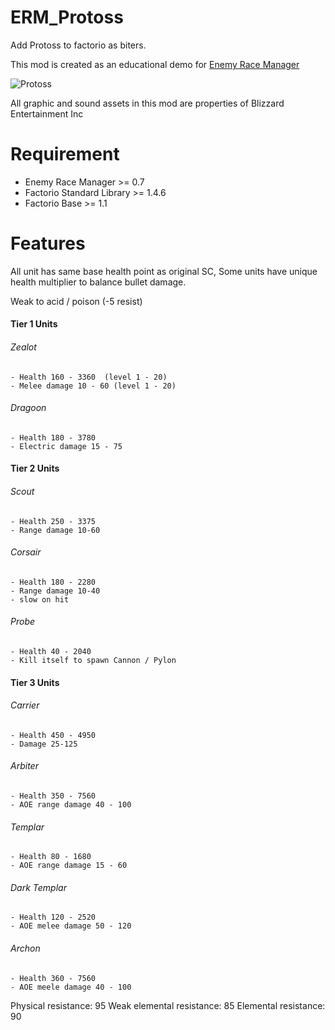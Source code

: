 # ERM_Protoss
Add Protoss to factorio as biters.

This mod is created as an educational demo for [Enemy Race Manager](https://mods.factorio.com/mod/enemyracemanager)

![Protoss](https://mods-data.factorio.com/assets/656569de2ac0658bd1907a5a8c71f4553a952d6b.png "Protoss")

All graphic and sound assets in this mod are properties of Blizzard Entertainment Inc

# Requirement
* Enemy Race Manager >= 0.7
* Factorio Standard Library >= 1.4.6
* Factorio Base >= 1.1

# Features
All unit has same base health point as original SC, Some units have unique health multiplier to balance bullet damage.

Weak to acid / poison (-5 resist)

#### Tier 1 Units
###### Zealot
    - Health 160 - 3360  (level 1 - 20)
    - Melee damage 10 - 60 (level 1 - 20)
###### Dragoon
    - Health 180 - 3780
    - Electric damage 15 - 75


#### Tier 2 Units
###### Scout
    - Health 250 - 3375
    - Range damage 10-60

###### Corsair
    - Health 180 - 2280
    - Range damage 10-40   
    - slow on hit

###### Probe
    - Health 40 - 2040
    - Kill itself to spawn Cannon / Pylon


#### Tier 3 Units
###### Carrier
    - Health 450 - 4950
    - Damage 25-125

###### Arbiter
    - Health 350 - 7560
    - AOE range damage 40 - 100

###### Templar
    - Health 80 - 1680
    - AOE range damage 15 - 60

###### Dark Templar
    - Health 120 - 2520
    - AOE melee damage 50 - 120

###### Archon
    - Health 360 - 7560
    - AOE meele damage 40 - 100

Physical resistance: 95
Weak elemental resistance: 85
Elemental resistance: 90